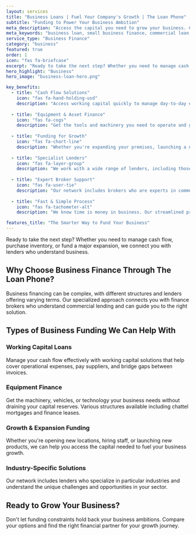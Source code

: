 ```yaml
---
layout: services
title: "Business Loans | Fuel Your Company's Growth | The Loan Phone"
subtitle: "Funding to Power Your Business Ambition"
meta_description: "Access the capital you need to grow your business. Compare flexible business loans for cash flow, equipment, expansion, and more. Fast, simple applications."
meta_keywords: "business loan, small business finance, commercial loan, business funding australia"
service_type: "Business Finance"
category: "business"
featured: true
order: 1
icon: "fas fa-briefcase"
excerpt: "Ready to take the next step? Whether you need to manage cash flow, purchase inventory, or fund a major expansion, we connect you with lenders who understand business."
hero_highlight: "Business"
hero_image: "business-loan-hero.png"

key_benefits:
  - title: "Cash Flow Solutions"
    icon: "fas fa-hand-holding-usd"
    description: "Access working capital quickly to manage day-to-day expenses, pay suppliers, or bridge the gap between invoices."
    
  - title: "Equipment & Asset Finance"
    icon: "fas fa-cogs"
    description: "Get the tools and machinery you need to operate and grow without the large upfront capital expenditure. We'll find the right finance structure for you."
    
  - title: "Funding for Growth"
    icon: "fas fa-chart-line"
    description: "Whether you're expanding your premises, launching a new product, or hiring staff, we can connect you with funding to fuel your growth."
    
  - title: "Specialist Lenders"
    icon: "fas fa-layer-group"
    description: "We work with a wide range of lenders, including those who specialise in business finance and understand different industries' needs."
    
  - title: "Expert Broker Support"
    icon: "fas fa-user-tie"
    description: "Our network includes brokers who are experts in commercial finance. They speak your language and work to get your application approved."
    
  - title: "Fast & Simple Process"
    icon: "fas fa-tachometer-alt"
    description: "We know time is money in business. Our streamlined process is designed to get you the funds you need with minimal hassle and paperwork."

features_title: "The Smarter Way to Fund Your Business"
---
```


Ready to take the next step? Whether you need to manage cash flow, purchase inventory, or fund a major expansion, we connect you with lenders who understand business.

## Why Choose Business Finance Through The Loan Phone?

Business financing can be complex, with different structures and lenders offering varying terms. Our specialized approach connects you with finance brokers who understand commercial lending and can guide you to the right solution.

## Types of Business Funding We Can Help With

### Working Capital Loans
Manage your cash flow effectively with working capital solutions that help cover operational expenses, pay suppliers, and bridge gaps between invoices.

### Equipment Finance
Get the machinery, vehicles, or technology your business needs without draining your capital reserves. Various structures available including chattel mortgages and finance leases.

### Growth & Expansion Funding
Whether you're opening new locations, hiring staff, or launching new products, we can help you access the capital needed to fuel your business growth.

### Industry-Specific Solutions
Our network includes lenders who specialize in particular industries and understand the unique challenges and opportunities in your sector.

## Ready to Grow Your Business?

Don't let funding constraints hold back your business ambitions. Compare your options and find the right financial partner for your growth journey.
